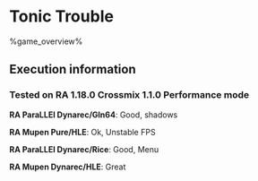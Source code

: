 # Tonic Trouble 

%game_overview%

## Execution information

### Tested on RA 1.18.0 Crossmix 1.1.0 Performance mode

**RA ParaLLEl Dynarec/Gln64**: Good, shadows

**RA Mupen Pure/HLE**: Ok, Unstable FPS

**RA ParaLLEl Dynarec/Rice**: Good, Menu

**RA Mupen Dynarec/HLE**: Great